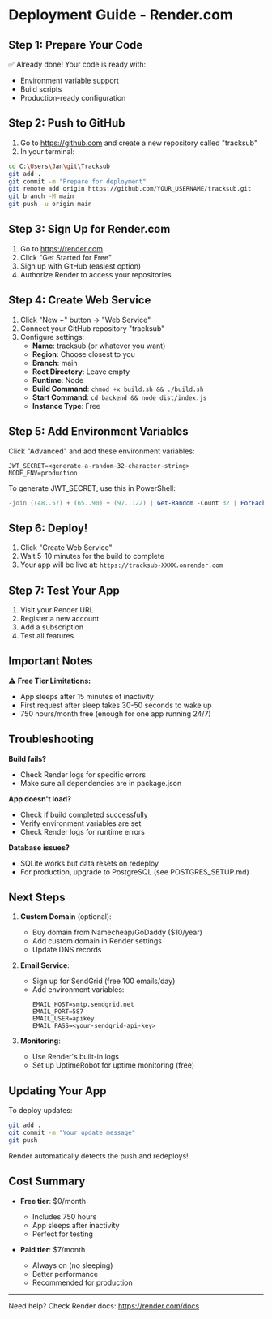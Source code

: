 # Deployment Guide - Render.com

## Step 1: Prepare Your Code

✅ Already done! Your code is ready with:
- Environment variable support
- Build scripts
- Production-ready configuration

## Step 2: Push to GitHub

1. Go to https://github.com and create a new repository called "tracksub"
2. In your terminal:

```bash
cd C:\Users\Jan\git\Tracksub
git add .
git commit -m "Prepare for deployment"
git remote add origin https://github.com/YOUR_USERNAME/tracksub.git
git branch -M main
git push -u origin main
```

## Step 3: Sign Up for Render.com

1. Go to https://render.com
2. Click "Get Started for Free"
3. Sign up with GitHub (easiest option)
4. Authorize Render to access your repositories

## Step 4: Create Web Service

1. Click "New +" button → "Web Service"
2. Connect your GitHub repository "tracksub"
3. Configure settings:
   - **Name**: tracksub (or whatever you want)
   - **Region**: Choose closest to you
   - **Branch**: main
   - **Root Directory**: Leave empty
   - **Runtime**: Node
   - **Build Command**: `chmod +x build.sh && ./build.sh`
   - **Start Command**: `cd backend && node dist/index.js`
   - **Instance Type**: Free

## Step 5: Add Environment Variables

Click "Advanced" and add these environment variables:

```
JWT_SECRET=<generate-a-random-32-character-string>
NODE_ENV=production
```

To generate JWT_SECRET, use this in PowerShell:
```powershell
-join ((48..57) + (65..90) + (97..122) | Get-Random -Count 32 | ForEach-Object {[char]$_})
```

## Step 6: Deploy!

1. Click "Create Web Service"
2. Wait 5-10 minutes for the build to complete
3. Your app will be live at: `https://tracksub-XXXX.onrender.com`

## Step 7: Test Your App

1. Visit your Render URL
2. Register a new account
3. Add a subscription
4. Test all features

## Important Notes

⚠️ **Free Tier Limitations:**
- App sleeps after 15 minutes of inactivity
- First request after sleep takes 30-50 seconds to wake up
- 750 hours/month free (enough for one app running 24/7)

## Troubleshooting

**Build fails?**
- Check Render logs for specific errors
- Make sure all dependencies are in package.json

**App doesn't load?**
- Check if build completed successfully
- Verify environment variables are set
- Check Render logs for runtime errors

**Database issues?**
- SQLite works but data resets on redeploy
- For production, upgrade to PostgreSQL (see POSTGRES_SETUP.md)

## Next Steps

1. **Custom Domain** (optional):
   - Buy domain from Namecheap/GoDaddy ($10/year)
   - Add custom domain in Render settings
   - Update DNS records

2. **Email Service**:
   - Sign up for SendGrid (free 100 emails/day)
   - Add environment variables:
     ```
     EMAIL_HOST=smtp.sendgrid.net
     EMAIL_PORT=587
     EMAIL_USER=apikey
     EMAIL_PASS=<your-sendgrid-api-key>
     ```

3. **Monitoring**:
   - Use Render's built-in logs
   - Set up UptimeRobot for uptime monitoring (free)

## Updating Your App

To deploy updates:

```bash
git add .
git commit -m "Your update message"
git push
```

Render automatically detects the push and redeploys!

## Cost Summary

- **Free tier**: $0/month
  - Includes 750 hours
  - App sleeps after inactivity
  - Perfect for testing

- **Paid tier**: $7/month
  - Always on (no sleeping)
  - Better performance
  - Recommended for production

---

Need help? Check Render docs: https://render.com/docs

